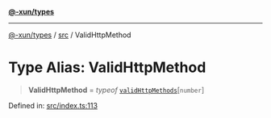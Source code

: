 [**@-xun/types**](../../README.md)

***

[@-xun/types](../../README.md) / [src](../README.md) / ValidHttpMethod

# Type Alias: ValidHttpMethod

> **ValidHttpMethod** = *typeof* [`validHttpMethods`](../variables/validHttpMethods.md)\[`number`\]

Defined in: [src/index.ts:113](https://github.com/Xunnamius/typescript-utils/blob/8a2a41c11fece9aa42a510058a0d1fa9b8db5358/src/index.ts#L113)

